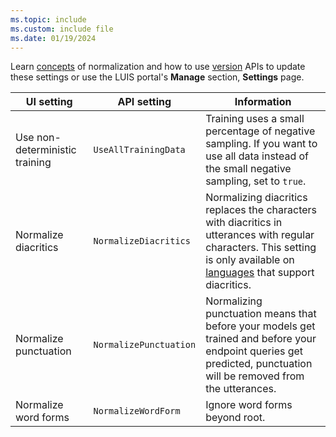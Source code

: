 ```yaml
---
ms.topic: include
ms.custom: include file
ms.date: 01/19/2024
---
```


Learn [concepts](../concepts/utterances.md#utterance-normalization) of normalization and how to use [version](/rest/api/luis/versions) APIs to update these settings or use the LUIS portal's **Manage** section, **Settings** page.


|UI setting|API setting|Information|
|--|--|--|
|Use non-deterministic training|`UseAllTrainingData`|Training uses a small percentage of negative sampling. If you want to use all data instead of the small negative sampling, set to `true`. |
|Normalize diacritics|`NormalizeDiacritics`|Normalizing diacritics replaces the characters with diacritics in utterances with regular characters. This setting is only available on [languages](../luis-reference-application-settings.md#diacritics-normalization) that support diacritics.|
|Normalize punctuation|`NormalizePunctuation`|Normalizing punctuation means that before your models get trained and before your endpoint queries get predicted, punctuation will be removed from the utterances.|
|Normalize word forms|`NormalizeWordForm`|Ignore word forms beyond root.|
